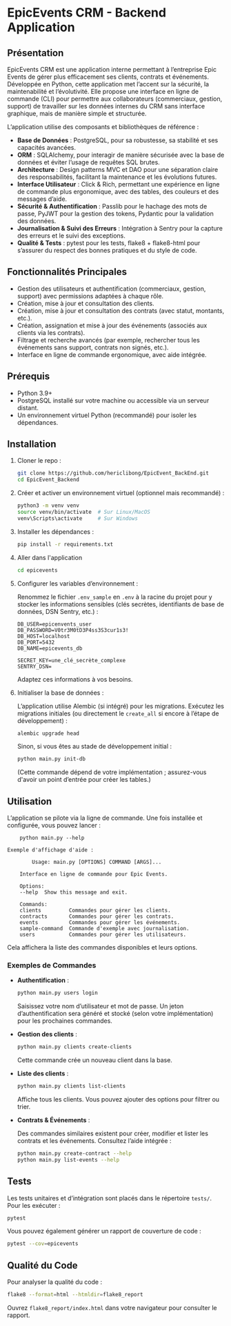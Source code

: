 # EpicEvents CRM - Backend Application

## Présentation

EpicEvents CRM est une application interne permettant à l’entreprise Epic Events de gérer plus efficacement ses clients, contrats et événements. Développée en Python, cette application met l’accent sur la sécurité, la maintenabilité et l’évolutivité. Elle propose une interface en ligne de commande (CLI) pour permettre aux collaborateurs (commerciaux, gestion, support) de travailler sur les données internes du CRM sans interface graphique, mais de manière simple et structurée.

L’application utilise des composants et bibliothèques de référence :

- **Base de Données** : PostgreSQL, pour sa robustesse, sa stabilité et ses capacités avancées.
- **ORM** : SQLAlchemy, pour interagir de manière sécurisée avec la base de données et éviter l’usage de requêtes SQL brutes.
- **Architecture** : Design patterns MVC et DAO pour une séparation claire des responsabilités, facilitant la maintenance et les évolutions futures.
- **Interface Utilisateur** : Click & Rich, permettant une expérience en ligne de commande plus ergonomique, avec des tables, des couleurs et des messages d’aide.
- **Sécurité & Authentification** : Passlib pour le hachage des mots de passe, PyJWT pour la gestion des tokens, Pydantic pour la validation des données.
- **Journalisation & Suivi des Erreurs** : Intégration à Sentry pour la capture des erreurs et le suivi des exceptions.
- **Qualité & Tests** : pytest pour les tests, flake8 + flake8-html pour s’assurer du respect des bonnes pratiques et du style de code.

## Fonctionnalités Principales

- Gestion des utilisateurs et authentification (commerciaux, gestion, support) avec permissions adaptées à chaque rôle.
- Création, mise à jour et consultation des clients.
- Création, mise à jour et consultation des contrats (avec statut, montants, etc.).
- Création, assignation et mise à jour des événements (associés aux clients via les contrats).
- Filtrage et recherche avancés (par exemple, rechercher tous les événements sans support, contrats non signés, etc.).
- Interface en ligne de commande ergonomique, avec aide intégrée.

## Prérequis

- Python 3.9+
- PostgreSQL installé sur votre machine ou accessible via un serveur distant.
- Un environnement virtuel Python (recommandé) pour isoler les dépendances.

## Installation

1. Cloner le repo :

    ```bash
    git clone https://github.com/hericlibong/EpicEvent_BackEnd.git
    cd EpicEvent_Backend
    ```

2. Créer et activer un environnement virtuel (optionnel mais recommandé) :

    ```bash
    python3 -m venv venv
    source venv/bin/activate  # Sur Linux/MacOS
    venv\Scripts\activate     # Sur Windows
    ```

3. Installer les dépendances :

    ```bash
    pip install -r requirements.txt
    ```
4. Aller dans l'application
    ```bash
    cd epicevents
    ```

5. Configurer les variables d’environnement :

    Renommez le fichier `.env_sample` en `.env` à la racine du projet pour y stocker les informations sensibles (clés secrètes, identifiants de base de données, DSN Sentry, etc.) :

    ```env
    DB_USER=epicenvents_user
    DB_PASSWORD=V0tr3M0tD3P4ss3S3cur1s3!
    DB_HOST=localhost
    DB_PORT=5432
    DB_NAME=epicevents_db

    SECRET_KEY=une_clé_secrète_complexe
    SENTRY_DSN=

    ```

    Adaptez ces informations à vos besoins.

6. Initialiser la base de données :

    L’application utilise Alembic (si intégré) pour les migrations. Exécutez les migrations initiales (ou directement le `create_all` si encore à l’étape de développement) :

    ```bash
    alembic upgrade head
    ```

    Sinon, si vous êtes au stade de développement initial :

    ```bash
    python main.py init-db
    ```

    (Cette commande dépend de votre implémentation ; assurez-vous d'avoir un point d’entrée pour créer les tables.)

## Utilisation

L’application se pilote via la ligne de commande. Une fois installée et configurée, vous pouvez lancer :

```
    python main.py --help
```

    Exemple d'affichage d'aide : 

```
        Usage: main.py [OPTIONS] COMMAND [ARGS]...

    Interface en ligne de commande pour Epic Events.

    Options:
    --help  Show this message and exit.

    Commands:
    clients         Commandes pour gérer les clients.
    contracts       Commandes pour gérer les contrats.
    events          Commandes pour gérer les événements.
    sample-command  Commande d'exemple avec journalisation.
    users           Commandes pour gérer les utilisateurs.
```

Cela affichera la liste des commandes disponibles et leurs options.

### Exemples de Commandes

- **Authentification** :

    ```bash
    python main.py users login
    ```

    Saisissez votre nom d’utilisateur et mot de passe. Un jeton d’authentification sera généré et stocké (selon votre implémentation) pour les prochaines commandes.

- **Gestion des clients** :

    ```bash
    python main.py clients create-clients
    ```

    Cette commande crée un nouveau client dans la base.

- **Liste des clients** :

    ```bash
    python main.py clients list-clients
    ```

    Affiche tous les clients. Vous pouvez ajouter des options pour filtrer ou trier.

- **Contrats & Événements** :

    Des commandes similaires existent pour créer, modifier et lister les contrats et les événements. Consultez l’aide intégrée :

    ```bash
    python main.py create-contract --help
    python main.py list-events --help
    ```

## Tests

Les tests unitaires et d’intégration sont placés dans le répertoire `tests/`. Pour les exécuter :

```bash
pytest
```

Vous pouvez également générer un rapport de couverture de code :

```bash
pytest --cov=epicevents
```

## Qualité du Code

Pour analyser la qualité du code :

```bash
flake8 --format=html --htmldir=flake8_report
```

Ouvrez `flake8_report/index.html` dans votre navigateur pour consulter le rapport.

